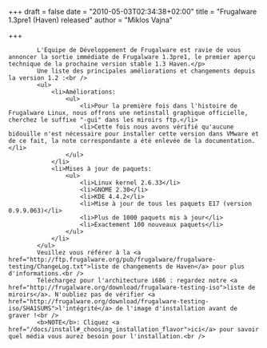 
+++
draft = false
date = "2010-05-03T02:34:38+02:00"
title = "Frugalware 1.3pre1 (Haven) released"
author = "Miklos Vajna"

+++

            L'Équipe de Développement de Frugalware est ravie de vous annoncer la sortie immédiate de Frugalware 1.3pre1, le premier aperçu technique de la prochaine version stable 1.3 Haven.</p>
            Une liste des principales améliorations et changements depuis la version 1.2 :<br />
            <ul>
                <li>Améliorations:
                    <ul>
                        <li>Pour la première fois dans l'histoire de Frugalware Linux, nous offrons une netinstall graphique officielle, cherchez le suffixe "-gui" dans les miroirs ftp.</li>
                        <li>Cette fois nous avons vérifié qu'aucune bidouille n'est nécessaire pour installer cette version dans VMware et de ce fait, la note correspondante a été enlevée de la documentation.</li>
                    </ul>
                </li>
                <li>Mises à jour de paquets:
                    <ul>
                        <li>Linux kernel 2.6.33</li>
                        <li>GNOME 2.30</li>
                        <li>KDE 4.4.2</li>
                        <li>Mise à jour de tous les paquets E17 (version 0.9.9.063)</li>
                        <li>Plus de 1000 paquets mis à jour</li>
                        <li>Exactement 100 nouveaux paquets</li>
                    </ul>
                </li>
            </ul>
            Veuillez vous référer à la <a href="http://ftp.frugalware.org/pub/frugalware/frugalware-testing/ChangeLog.txt">liste de changements de Haven</a> pour plus d'informations.<br />
            Téléchargez pour l'architecture i686 : regardez notre <a href="http://frugalware.org/download/frugalware-testing-iso">liste de miroirs</a>. N'oubliez pas de vérifier <a href="http://frugalware.org/download/frugalware-testing-iso/SHA1SUMS">l'intégrité</a> de l'image d'installation avant de graver !<br />
            <b>NOTE</b>: Cliquez <a href="/docs/install#_choosing_installation_flavor">ici</a> pour savoir quel média vous aurez besoin pour l'installation.<br />
            
        